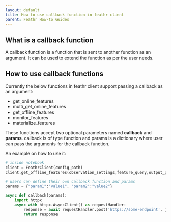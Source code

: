 ```yaml
---
layout: default
title: How to use callback function in feathr client
parent: Feathr How-to Guides
---
```


## What is a callback function

A callback function is a function that is sent to another function as an argument. It can be used to extend the function as per the user needs.

## How to use callback functions

Currently the below functions in feathr client support passing a callback as an argument:

- get_online_features
- multi_get_online_features
- get_offline_features
- monitor_features
- materialize_features

These functions accept two optional parameters named **callback** and **params**.
callback is of type function and params is a dictionary where user can pass the arguments for the callback function.

An example on how to use it:

```python
# inside notebook
client = FeathrClient(config_path)
client.get_offline_features(observation_settings,feature_query,output_path, callback, params)

# users can define their own callback function and params
params = {"param1":"value1", "param2":"value2"}

async def callback(params):
    import httpx
    async with httpx.AsyncClient() as requestHandler:
        response = await requestHandler.post('https://some-endpoint', json = params)
        return response

```
